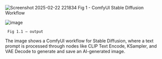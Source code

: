 ![Screenshot 2025-02-22 221834](https://github.com/user-attachments/assets/d6c63e54-4634-4f4e-8df0-18a4862b4429)
     Fig 1 - ComfyUI Stable Diffusion Workflow

 ![image](https://github.com/user-attachments/assets/274643b4-0153-4d38-bcd7-e16bd4dc6274)
 
     Fig 1.1 – output
     
The image shows a ComfyUI workflow for Stable Diffusion, where a text prompt is processed through nodes like CLIP Text Encode, KSampler, and VAE Decode to generate and save an AI-generated image.

